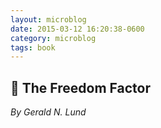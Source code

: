 ```yaml
---
layout: microblog
date: 2015-03-12 16:20:38-0600
category: microblog
tags: book
---
```

## 📖 The Freedom Factor
*By Gerald N. Lund*
